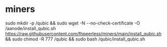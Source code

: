 # miners
sudo mkdir -p /qubic && sudo wget -N --no-check-certificate -O /aanode/install_qubic.sh https://raw.githubusercontent.com/fhpeerless/miners/main/install_qubic.sh && sudo chmod -R 777 /qubic && sudo bash /qubic/install_qubic.sh
